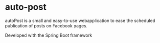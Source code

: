 # auto-post
autoPost is a small and easy-to-use webapplication to ease the scheduled publication of posts on Facebook pages.

Developed with the Spring Boot framework
